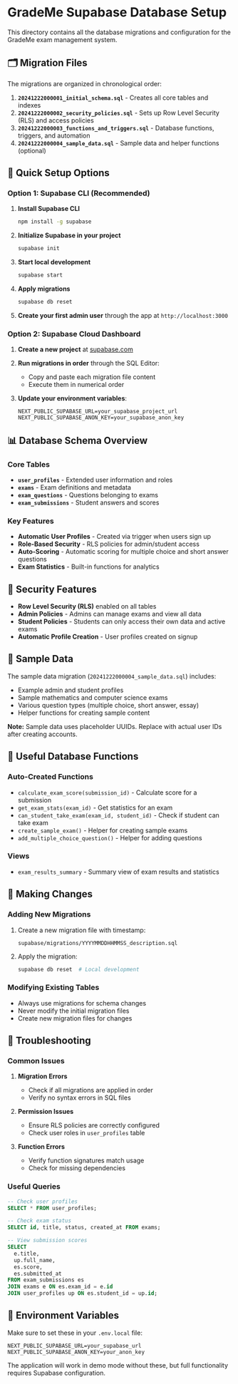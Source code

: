 # GradeMe Supabase Database Setup

This directory contains all the database migrations and configuration for the GradeMe exam management system.

## 🗂️ Migration Files

The migrations are organized in chronological order:

1. **`20241222000001_initial_schema.sql`** - Creates all core tables and indexes
2. **`20241222000002_security_policies.sql`** - Sets up Row Level Security (RLS) and access policies
3. **`20241222000003_functions_and_triggers.sql`** - Database functions, triggers, and automation
4. **`20241222000004_sample_data.sql`** - Sample data and helper functions (optional)

## 🚀 Quick Setup Options

### Option 1: Supabase CLI (Recommended)

1. **Install Supabase CLI**
   ```bash
   npm install -g supabase
   ```

2. **Initialize Supabase in your project**
   ```bash
   supabase init
   ```

3. **Start local development**
   ```bash
   supabase start
   ```

4. **Apply migrations**
   ```bash
   supabase db reset
   ```

5. **Create your first admin user** through the app at `http://localhost:3000`

### Option 2: Supabase Cloud Dashboard

1. **Create a new project** at [supabase.com](https://supabase.com)

2. **Run migrations in order** through the SQL Editor:
   - Copy and paste each migration file content
   - Execute them in numerical order

3. **Update your environment variables**:
   ```env
   NEXT_PUBLIC_SUPABASE_URL=your_supabase_project_url
   NEXT_PUBLIC_SUPABASE_ANON_KEY=your_supabase_anon_key
   ```

## 📊 Database Schema Overview

### Core Tables

- **`user_profiles`** - Extended user information and roles
- **`exams`** - Exam definitions and metadata
- **`exam_questions`** - Questions belonging to exams
- **`exam_submissions`** - Student answers and scores

### Key Features

- **Automatic User Profiles** - Created via trigger when users sign up
- **Role-Based Security** - RLS policies for admin/student access
- **Auto-Scoring** - Automatic scoring for multiple choice and short answer questions
- **Exam Statistics** - Built-in functions for analytics

## 🔐 Security Features

- **Row Level Security (RLS)** enabled on all tables
- **Admin Policies** - Admins can manage exams and view all data
- **Student Policies** - Students can only access their own data and active exams
- **Automatic Profile Creation** - User profiles created on signup

## 🧪 Sample Data

The sample data migration (`20241222000004_sample_data.sql`) includes:

- Example admin and student profiles
- Sample mathematics and computer science exams
- Various question types (multiple choice, short answer, essay)
- Helper functions for creating sample content

**Note:** Sample data uses placeholder UUIDs. Replace with actual user IDs after creating accounts.

## 🔧 Useful Database Functions

### Auto-Created Functions

- `calculate_exam_score(submission_id)` - Calculate score for a submission
- `get_exam_stats(exam_id)` - Get statistics for an exam
- `can_student_take_exam(exam_id, student_id)` - Check if student can take exam
- `create_sample_exam()` - Helper for creating sample exams
- `add_multiple_choice_question()` - Helper for adding questions

### Views

- `exam_results_summary` - Summary view of exam results and statistics

## 🔄 Making Changes

### Adding New Migrations

1. Create a new migration file with timestamp:
   ```
   supabase/migrations/YYYYMMDDHHMMSS_description.sql
   ```

2. Apply the migration:
   ```bash
   supabase db reset  # Local development
   ```

### Modifying Existing Tables

- Always use migrations for schema changes
- Never modify the initial migration files
- Create new migration files for changes

## 🐛 Troubleshooting

### Common Issues

1. **Migration Errors**
   - Check if all migrations are applied in order
   - Verify no syntax errors in SQL files

2. **Permission Issues**
   - Ensure RLS policies are correctly configured
   - Check user roles in `user_profiles` table

3. **Function Errors**
   - Verify function signatures match usage
   - Check for missing dependencies

### Useful Queries

```sql
-- Check user profiles
SELECT * FROM user_profiles;

-- Check exam status
SELECT id, title, status, created_at FROM exams;

-- View submission scores
SELECT 
  e.title,
  up.full_name,
  es.score,
  es.submitted_at
FROM exam_submissions es
JOIN exams e ON es.exam_id = e.id
JOIN user_profiles up ON es.student_id = up.id;
```

## 📝 Environment Variables

Make sure to set these in your `.env.local` file:

```env
NEXT_PUBLIC_SUPABASE_URL=your_supabase_url
NEXT_PUBLIC_SUPABASE_ANON_KEY=your_anon_key
```

The application will work in demo mode without these, but full functionality requires Supabase configuration.